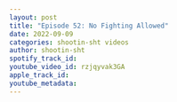 ```yaml
---
layout: post
title: "Episode 52: No Fighting Allowed"
date: 2022-09-09
categories: shootin-sht videos
author: shootin-sht
spotify_track_id: 
youtube_video_id: rzjqyvak3GA
apple_track_id: 
youtube_metadata: 
---
```


